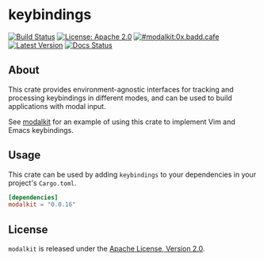 # keybindings

[![Build Status](https://github.com/ulyssa/modalkit/actions/workflows/ci.yml/badge.svg)](https://github.com/ulyssa/modalkit/actions?query=workflow%3ACI+)
[![License: Apache 2.0](https://img.shields.io/crates/l/keybindings.svg?logo=apache)](https://crates.io/crates/keybindings)
[![#modalkit:0x.badd.cafe](https://img.shields.io/badge/matrix-%23modalkit:0x.badd.cafe-blue)](https://matrix.to/#/#modalkit:0x.badd.cafe)
[![Latest Version](https://img.shields.io/crates/v/keybindings.svg?logo=rust)](https://crates.io/crates/keybindings)
[![Docs Status](https://docs.rs/keybindings/badge.svg)](https://docs.rs/crate/keybindings/)

## About

This crate provides environment-agnostic interfaces for tracking and processing
keybindings in different modes, and can be used to build applications with
modal input.

See [modalkit] for an example of using this crate to implement Vim and Emacs
keybindings.

## Usage

This crate can be used by adding `keybindings` to your dependencies in your
project's `Cargo.toml`.

```toml
[dependencies]
modalkit = "0.0.16"
```

## License

`modalkit` is released under the [Apache License, Version 2.0].

[Apache License, Version 2.0]: https://github.com/ulyssa/modalkit/blob/master/LICENSE
[modalkit]: https://docs.rs/modalkit/latest/modalkit/
